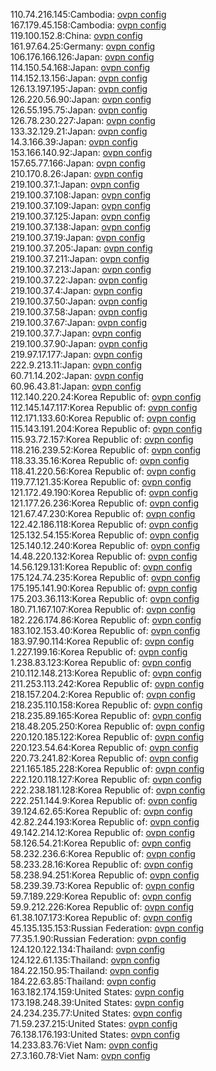 110.74.216.145:Cambodia: [ovpn config](vpn/110_74_216_145.ovpn)  
167.179.45.158:Cambodia: [ovpn config](vpn/167_179_45_158.ovpn)  
119.100.152.8:China: [ovpn config](vpn/119_100_152_8.ovpn)  
161.97.64.25:Germany: [ovpn config](vpn/161_97_64_25.ovpn)  
106.176.166.126:Japan: [ovpn config](vpn/106_176_166_126.ovpn)  
114.150.54.168:Japan: [ovpn config](vpn/114_150_54_168.ovpn)  
114.152.13.156:Japan: [ovpn config](vpn/114_152_13_156.ovpn)  
126.13.197.195:Japan: [ovpn config](vpn/126_13_197_195.ovpn)  
126.220.56.90:Japan: [ovpn config](vpn/126_220_56_90.ovpn)  
126.55.195.75:Japan: [ovpn config](vpn/126_55_195_75.ovpn)  
126.78.230.227:Japan: [ovpn config](vpn/126_78_230_227.ovpn)  
133.32.129.21:Japan: [ovpn config](vpn/133_32_129_21.ovpn)  
14.3.166.39:Japan: [ovpn config](vpn/14_3_166_39.ovpn)  
153.166.140.92:Japan: [ovpn config](vpn/153_166_140_92.ovpn)  
157.65.77.166:Japan: [ovpn config](vpn/157_65_77_166.ovpn)  
210.170.8.26:Japan: [ovpn config](vpn/210_170_8_26.ovpn)  
219.100.37.1:Japan: [ovpn config](vpn/219_100_37_1.ovpn)  
219.100.37.108:Japan: [ovpn config](vpn/219_100_37_108.ovpn)  
219.100.37.109:Japan: [ovpn config](vpn/219_100_37_109.ovpn)  
219.100.37.125:Japan: [ovpn config](vpn/219_100_37_125.ovpn)  
219.100.37.138:Japan: [ovpn config](vpn/219_100_37_138.ovpn)  
219.100.37.19:Japan: [ovpn config](vpn/219_100_37_19.ovpn)  
219.100.37.205:Japan: [ovpn config](vpn/219_100_37_205.ovpn)  
219.100.37.211:Japan: [ovpn config](vpn/219_100_37_211.ovpn)  
219.100.37.213:Japan: [ovpn config](vpn/219_100_37_213.ovpn)  
219.100.37.22:Japan: [ovpn config](vpn/219_100_37_22.ovpn)  
219.100.37.4:Japan: [ovpn config](vpn/219_100_37_4.ovpn)  
219.100.37.50:Japan: [ovpn config](vpn/219_100_37_50.ovpn)  
219.100.37.58:Japan: [ovpn config](vpn/219_100_37_58.ovpn)  
219.100.37.67:Japan: [ovpn config](vpn/219_100_37_67.ovpn)  
219.100.37.7:Japan: [ovpn config](vpn/219_100_37_7.ovpn)  
219.100.37.90:Japan: [ovpn config](vpn/219_100_37_90.ovpn)  
219.97.17.177:Japan: [ovpn config](vpn/219_97_17_177.ovpn)  
222.9.213.11:Japan: [ovpn config](vpn/222_9_213_11.ovpn)  
60.71.14.202:Japan: [ovpn config](vpn/60_71_14_202.ovpn)  
60.96.43.81:Japan: [ovpn config](vpn/60_96_43_81.ovpn)  
112.140.220.24:Korea Republic of: [ovpn config](vpn/112_140_220_24.ovpn)  
112.145.147.117:Korea Republic of: [ovpn config](vpn/112_145_147_117.ovpn)  
112.171.133.60:Korea Republic of: [ovpn config](vpn/112_171_133_60.ovpn)  
115.143.191.204:Korea Republic of: [ovpn config](vpn/115_143_191_204.ovpn)  
115.93.72.157:Korea Republic of: [ovpn config](vpn/115_93_72_157.ovpn)  
118.216.239.52:Korea Republic of: [ovpn config](vpn/118_216_239_52.ovpn)  
118.33.35.16:Korea Republic of: [ovpn config](vpn/118_33_35_16.ovpn)  
118.41.220.56:Korea Republic of: [ovpn config](vpn/118_41_220_56.ovpn)  
119.77.121.35:Korea Republic of: [ovpn config](vpn/119_77_121_35.ovpn)  
121.172.49.190:Korea Republic of: [ovpn config](vpn/121_172_49_190.ovpn)  
121.177.26.236:Korea Republic of: [ovpn config](vpn/121_177_26_236.ovpn)  
121.67.47.230:Korea Republic of: [ovpn config](vpn/121_67_47_230.ovpn)  
122.42.186.118:Korea Republic of: [ovpn config](vpn/122_42_186_118.ovpn)  
125.132.54.155:Korea Republic of: [ovpn config](vpn/125_132_54_155.ovpn)  
125.140.12.240:Korea Republic of: [ovpn config](vpn/125_140_12_240.ovpn)  
14.48.220.132:Korea Republic of: [ovpn config](vpn/14_48_220_132.ovpn)  
14.56.129.131:Korea Republic of: [ovpn config](vpn/14_56_129_131.ovpn)  
175.124.74.235:Korea Republic of: [ovpn config](vpn/175_124_74_235.ovpn)  
175.195.141.90:Korea Republic of: [ovpn config](vpn/175_195_141_90.ovpn)  
175.203.36.113:Korea Republic of: [ovpn config](vpn/175_203_36_113.ovpn)  
180.71.167.107:Korea Republic of: [ovpn config](vpn/180_71_167_107.ovpn)  
182.226.174.86:Korea Republic of: [ovpn config](vpn/182_226_174_86.ovpn)  
183.102.153.40:Korea Republic of: [ovpn config](vpn/183_102_153_40.ovpn)  
183.97.90.114:Korea Republic of: [ovpn config](vpn/183_97_90_114.ovpn)  
1.227.199.16:Korea Republic of: [ovpn config](vpn/1_227_199_16.ovpn)  
1.238.83.123:Korea Republic of: [ovpn config](vpn/1_238_83_123.ovpn)  
210.112.148.213:Korea Republic of: [ovpn config](vpn/210_112_148_213.ovpn)  
211.253.113.242:Korea Republic of: [ovpn config](vpn/211_253_113_242.ovpn)  
218.157.204.2:Korea Republic of: [ovpn config](vpn/218_157_204_2.ovpn)  
218.235.110.158:Korea Republic of: [ovpn config](vpn/218_235_110_158.ovpn)  
218.235.89.165:Korea Republic of: [ovpn config](vpn/218_235_89_165.ovpn)  
218.48.205.250:Korea Republic of: [ovpn config](vpn/218_48_205_250.ovpn)  
220.120.185.122:Korea Republic of: [ovpn config](vpn/220_120_185_122.ovpn)  
220.123.54.64:Korea Republic of: [ovpn config](vpn/220_123_54_64.ovpn)  
220.73.241.82:Korea Republic of: [ovpn config](vpn/220_73_241_82.ovpn)  
221.165.185.228:Korea Republic of: [ovpn config](vpn/221_165_185_228.ovpn)  
222.120.118.127:Korea Republic of: [ovpn config](vpn/222_120_118_127.ovpn)  
222.238.181.128:Korea Republic of: [ovpn config](vpn/222_238_181_128.ovpn)  
222.251.144.9:Korea Republic of: [ovpn config](vpn/222_251_144_9.ovpn)  
39.124.62.65:Korea Republic of: [ovpn config](vpn/39_124_62_65.ovpn)  
42.82.244.193:Korea Republic of: [ovpn config](vpn/42_82_244_193.ovpn)  
49.142.214.12:Korea Republic of: [ovpn config](vpn/49_142_214_12.ovpn)  
58.126.54.21:Korea Republic of: [ovpn config](vpn/58_126_54_21.ovpn)  
58.232.236.6:Korea Republic of: [ovpn config](vpn/58_232_236_6.ovpn)  
58.233.28.16:Korea Republic of: [ovpn config](vpn/58_233_28_16.ovpn)  
58.238.94.251:Korea Republic of: [ovpn config](vpn/58_238_94_251.ovpn)  
58.239.39.73:Korea Republic of: [ovpn config](vpn/58_239_39_73.ovpn)  
59.7.189.229:Korea Republic of: [ovpn config](vpn/59_7_189_229.ovpn)  
59.9.212.226:Korea Republic of: [ovpn config](vpn/59_9_212_226.ovpn)  
61.38.107.173:Korea Republic of: [ovpn config](vpn/61_38_107_173.ovpn)  
45.135.135.153:Russian Federation: [ovpn config](vpn/45_135_135_153.ovpn)  
77.35.1.90:Russian Federation: [ovpn config](vpn/77_35_1_90.ovpn)  
124.120.122.134:Thailand: [ovpn config](vpn/124_120_122_134.ovpn)  
124.122.61.135:Thailand: [ovpn config](vpn/124_122_61_135.ovpn)  
184.22.150.95:Thailand: [ovpn config](vpn/184_22_150_95.ovpn)  
184.22.63.85:Thailand: [ovpn config](vpn/184_22_63_85.ovpn)  
163.182.174.159:United States: [ovpn config](vpn/163_182_174_159.ovpn)  
173.198.248.39:United States: [ovpn config](vpn/173_198_248_39.ovpn)  
24.234.235.77:United States: [ovpn config](vpn/24_234_235_77.ovpn)  
71.59.237.215:United States: [ovpn config](vpn/71_59_237_215.ovpn)  
76.138.176.193:United States: [ovpn config](vpn/76_138_176_193.ovpn)  
14.233.83.76:Viet Nam: [ovpn config](vpn/14_233_83_76.ovpn)  
27.3.160.78:Viet Nam: [ovpn config](vpn/27_3_160_78.ovpn)  
